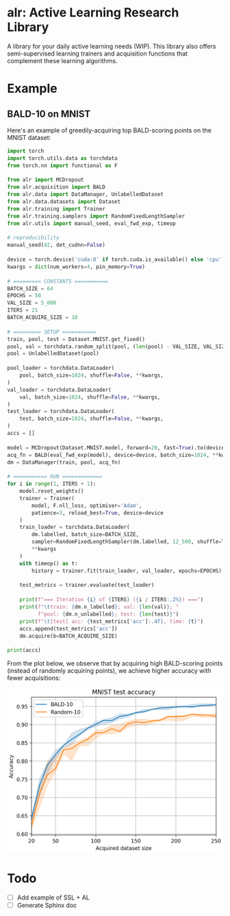 # alr: Active Learning Research Library

A library for your daily active learning needs (WIP). This library also offers semi-supervised learning trainers
and acquisition functions that complement these learning algorithms.

# Example

## BALD-10 on MNIST

Here's an example of greedily-acquiring top BALD-scoring points on the MNIST dataset:

```python
import torch
import torch.utils.data as torchdata
from torch.nn import functional as F

from alr import MCDropout
from alr.acquisition import BALD
from alr.data import DataManager, UnlabelledDataset
from alr.data.datasets import Dataset
from alr.training import Trainer
from alr.training.samplers import RandomFixedLengthSampler
from alr.utils import manual_seed, eval_fwd_exp, timeop

# reproducibility
manual_seed(42, det_cudnn=False)

device = torch.device('cuda:0' if torch.cuda.is_available() else 'cpu')
kwargs = dict(num_workers=4, pin_memory=True)

# ========= CONSTANTS ===========
BATCH_SIZE = 64
EPOCHS = 50
VAL_SIZE = 5_000
ITERS = 21
BATCH_ACQUIRE_SIZE = 10

# ========= SETUP ===========
train, pool, test = Dataset.MNIST.get_fixed()
pool, val = torchdata.random_split(pool, (len(pool) - VAL_SIZE, VAL_SIZE))
pool = UnlabelledDataset(pool)

pool_loader = torchdata.DataLoader(
    pool, batch_size=1024, shuffle=False, **kwargs,
)
val_loader = torchdata.DataLoader(
    val, batch_size=1024, shuffle=False, **kwargs,
)
test_loader = torchdata.DataLoader(
    test, batch_size=1024, shuffle=False, **kwargs,
)
accs = []

model = MCDropout(Dataset.MNIST.model, forward=20, fast=True).to(device)
acq_fn = BALD(eval_fwd_exp(model), device=device, batch_size=1024, **kwargs)
dm = DataManager(train, pool, acq_fn)

# =========== RUN =============
for i in range(1, ITERS + 1):
    model.reset_weights()
    trainer = Trainer(
        model, F.nll_loss, optimiser='Adam',
        patience=3, reload_best=True, device=device
    )
    train_loader = torchdata.DataLoader(
        dm.labelled, batch_size=BATCH_SIZE,
        sampler=RandomFixedLengthSampler(dm.labelled, 12_500, shuffle=True),
        **kwargs
    )
    with timeop() as t:
        history = trainer.fit(train_loader, val_loader, epochs=EPOCHS)

    test_metrics = trainer.evaluate(test_loader)

    print(f"=== Iteration {i} of {ITERS} ({i / ITERS:.2%}) ===")
    print(f"\ttrain: {dm.n_labelled}; val: {len(val)}; "
          f"pool: {dm.n_unlabelled}; test: {len(test)}")
    print(f"\t[test] acc: {test_metrics['acc']:.4f}, time: {t}")
    accs.append(test_metrics['acc'])
    dm.acquire(b=BATCH_ACQUIRE_SIZE)

print(accs)
```

From the plot below, we observe that by acquiring high
BALD-scoring points (instead of randomly acquiring points), we achieve higher accuracy with
fewer acquisitions:

![](images/mnist.png)

# Todo

* [ ] Add example of SSL + AL
* [ ] Generate Sphinx doc
